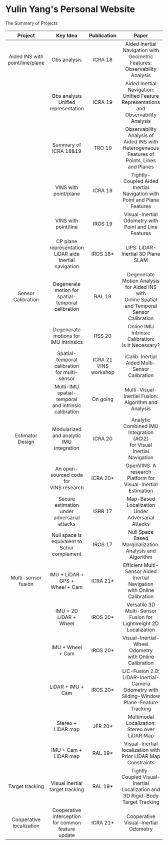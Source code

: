 # Yulin Yang's Personal Website

The Summary of Projects


|               Project               |                          Key Idea                         |        Publication       |                                               Paper                                              |
|:-----------------------------------:|:---------------------------------------------------------:|:------------------------:|:------------------------------------------------------------------------------------------------:|
| Aided INS with <br>point/line/plane |                        Obs analysis                       |          ICRA 18         |           Aided Inertial Navigation with Geometric Features: <br>Observability Analysis          |
|                                     |           Obs analysis<br>Unified representation          |          ICRA 19         |     Aided Inertial Navigation: <br>Unified Feature Representations and Observability Analysis    |
|                                     |                   Summary of ICRA 18&19                   |          TRO 19          |  Observability Analysis of Aided INS with <br>Heterogeneous Features of Points, Lines and Planes |
|                                     |                   VINS with point/plane                   |          ICRA 19         |            Tightly-Coupled Aided Inertial Navigation with <br>Point and Plane Features           |
|                                     |                    VINS with point/line                   |          IROS 19         |                     Visual-Inertial Odometry with <br>Point and Line Features                    |
|                                     | CP plane representation<br>LiDAR aide Inertial navigation |         IROS 18*         |                                LIPS: LiDAR-Inertial 3D Plane SLAM                                |
|          Sensor Calibration         |   Degenerate motion for <br>spatial-temporal calibration  |          RAL 19          | Degenerate Motion Analysis for Aided INS with <br>Online Spatial and Temporal Sensor Calibration |
|                                     |         Degenerate motions for <br>IMU intrinsics         |          RSS 20          |                      Online IMU Intrinsic Calibration: <br>Is It Necessary?                      |
|                                     |     Spatial-temporal calibration <br>for multi-sensor     | ICRA 21<br>VINS workshop |                          iCalib: Inertial Aided Multi-Sensor Calibration                         |
|                                     | Multi-IMU spatial-temporal <br>and intrinsic calibration  |         On going         |                     Multi-Visual-Inertial Fusion: <br>Algorithm and Analysis                     |
|           Estimator Design          |        Modularized and analytic<br>IMU integration        |          ICRA 20         |            Analytic Combined IMU Integration (ACI2) <br>for Visual Inertial Navigation           |
|                                     |         An open-sourced code for <br>VINS research        |         ICRA 20*         |                 OpenVINS: A research Platform for <br>Visual-Inertial Estimation                 |
|                                     |      Secure estimation under <br>adversarial attacks      |          ISRR 17         |                       Map-Based Localization <br>Under Adversarial Attacks                       |
|                                     |      Null space is equivalent to <br>Schur complement     |          IROS 17         |                   Null Space Based Marginalization: <br>Analysis and Algorithm                   |
|         Multi-sensor fusion         |            IMU + LiDAR + GPS + <br>Wheel + Cam            |         ICRA 21*         |           Efficient Multi-Sensor Aided Inertial Navigation <br>with Online Calibration           |
|                                     |                   IMU + 2D LiDAR + Wheel                  |         IROS 20*         |               Versatile 3D Multi-Sensor Fusion for <br>Lightweight 2D Localization               |
|                                     |                     IMU + Wheel + Cam                     |         IROS 20*         |                    Visual-Inertial-Wheel Odometry <br>with Online Calibration                    |
|                                     |                     LiDAR + IMU + Cam                     |         IROS 20*         |   LIC-Fusion 2.0: LiDAR-Inertial-Camera Odometry with <br>Sliding-Window Plane-Feature Tracking  |
|                                     |                     Stereo + LiDAR map                    |          JFR 20*         |                          Multimodal Localization: Stereo over LiDAR Map                          |
|                                     |                   IMU + Cam + LiDAR map                   |          RAL 19*         |                 Visual-Inertial localization with <br>Prior LiDAR Map Constraints                |
|           Target tracking           |              Visual inertial target tracking              |          RAL 19*         |        Tightly-Coupled Visual-Inertial Localization and <br>3D Rigid-Body Target Tracking        |
|     Cooperative <br>localization    |   Cooperative interception <br>for common feature update  |         ICRA 21*         |                               Cooperative Visual-Inertial Odometry                               |
